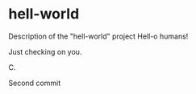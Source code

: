 # hell-world
Description of the "hell-world" project
Hell-o humans!

Just checking on you.

C.

Second commit

